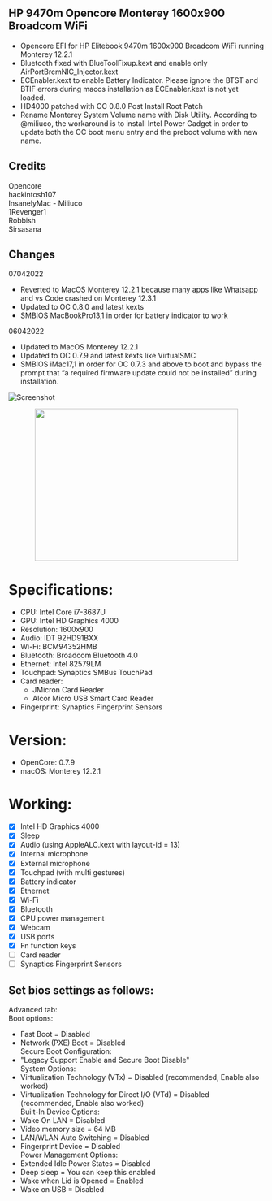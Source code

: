 ## HP 9470m Opencore Monterey 1600x900 Broadcom WiFi
* Opencore EFI for HP Elitebook 9470m 1600x900 Broadcom WiFi running Monterey 12.2.1
* Bluetooth fixed with BlueToolFixup.kext and enable only AirPortBrcmNIC_Injector.kext
* ECEnabler.kext to enable Battery Indicator. Please ignore the BTST and BTIF errors during macos installation as ECEnabler.kext is not yet loaded.
* HD4000 patched with OC 0.8.0 Post Install Root Patch  
* Rename Monterey System Volume name with Disk Utility. According to @miliuco, the workaround is to install Intel Power Gadget in order to update both the OC boot menu entry and the preboot volume with new name.

## Credits  
Opencore  
hackintosh107  
InsanelyMac - Miliuco  
1Revenger1  
Robbish  
Sirsasana  

## Changes
07042022
- Reverted to MacOS Monterey 12.2.1 because many apps like Whatsapp and vs Code crashed on Monterey 12.3.1 
- Updated to OC 0.8.0 and latest kexts
- SMBIOS MacBookPro13,1 in order for battery indicator to work

06042022
- Updated to MacOS Monterey 12.2.1
- Updated to OC 0.7.9 and latest kexts like VirtualSMC
- SMBIOS iMac17,1 in order for OC 0.7.3 and above to boot and bypass the prompt that “a required firmware update could not be installed” during installation. 

![Screenshot](https://github.com/yahgoo/Hackintosh-HP-9470m-Opencore-Monterey-1600x900-Broadcom-WiFi/blob/main/img/HP9470m%20Monterey%2012-2-1%20iPad%20Mini%206%20Purple.png)

<p align="center">
  <img width="400" height="300" src="/img/HP_9470m.png">
</p>

# Specifications:
* CPU: Intel Core i7-3687U
* GPU: Intel HD Graphics 4000
* Resolution: 1600x900
* Audio: IDT 92HD91BXX
* Wi-Fi: BCM94352HMB
* Bluetooth: Broadcom Bluetooth 4.0
* Ethernet: Intel 82579LM
* Touchpad: Synaptics SMBus TouchPad
* Card reader:
  - JMicron Card Reader
  - Alcor Micro USB Smart Card Reader
* Fingerprint: Synaptics Fingerprint Sensors

# Version: 
* OpenCore: 0.7.9
* macOS: Monterey 12.2.1

# Working:
- [x] Intel HD Graphics 4000
- [x] Sleep
- [x] Audio (using AppleALC.kext with layout-id = 13)
- [x] Internal microphone
- [x] External microphone
- [x] Touchpad (with multi gestures)
- [x] Battery indicator
- [x] Ethernet
- [x] Wi-Fi
- [x] Bluetooth
- [x] CPU power management
- [x] Webcam
- [x] USB ports
- [x] Fn function keys
- [ ] Card reader
- [ ] Synaptics Fingerprint Sensors

## Set bios settings as follows:
Advanced tab:  
Boot options:  
- Fast Boot = Disabled
- Network (PXE) Boot = Disabled  
Secure Boot Configuration:
- "Legacy Support Enable and Secure Boot Disable"  
System Options:  
- Virtualization Technology (VTx) = Disabled (recommended, Enable also worked)
- Virtualization Technology for Direct I/O (VTd) = Disabled (recommended, Enable also worked)  
Built-In Device Options:  
- Wake On LAN = Disabled
- Video memory size = 64 MB
- LAN/WLAN Auto Switching = Disabled
- Fingerprint Device = Disabled  
Power Management Options:  
- Extended Idle Power States = Disabled
- Deep sleep = You can keep this enabled
- Wake when Lid is Opened = Enabled
- Wake on USB = Disabled

